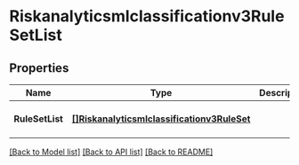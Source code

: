# Riskanalyticsmlclassificationv3RuleSetList

## Properties
Name | Type | Description | Notes
------------ | ------------- | ------------- | -------------
**RuleSetList** | [**[]Riskanalyticsmlclassificationv3RuleSet**](riskanalyticsmlclassificationv3RuleSet.md) |  | [optional] [default to null]

[[Back to Model list]](../README.md#documentation-for-models) [[Back to API list]](../README.md#documentation-for-api-endpoints) [[Back to README]](../README.md)

